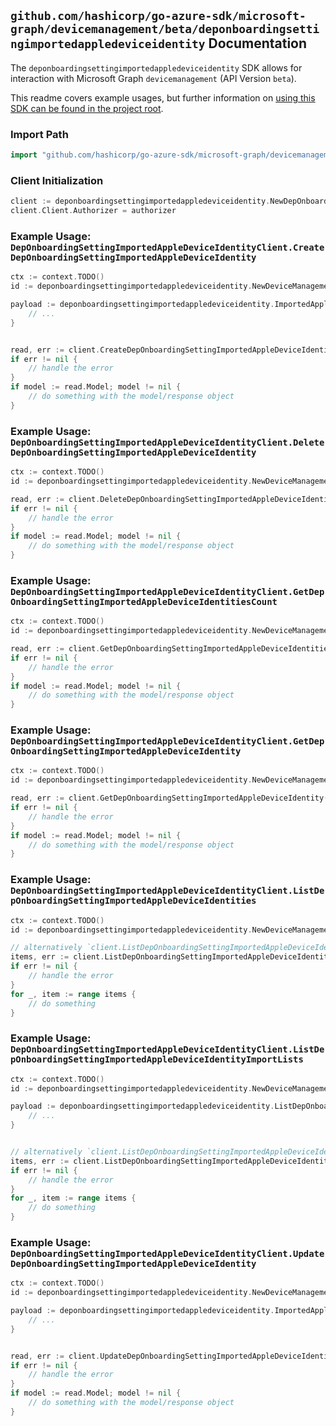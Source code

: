 
## `github.com/hashicorp/go-azure-sdk/microsoft-graph/devicemanagement/beta/deponboardingsettingimportedappledeviceidentity` Documentation

The `deponboardingsettingimportedappledeviceidentity` SDK allows for interaction with Microsoft Graph `devicemanagement` (API Version `beta`).

This readme covers example usages, but further information on [using this SDK can be found in the project root](https://github.com/hashicorp/go-azure-sdk/tree/main/docs).

### Import Path

```go
import "github.com/hashicorp/go-azure-sdk/microsoft-graph/devicemanagement/beta/deponboardingsettingimportedappledeviceidentity"
```


### Client Initialization

```go
client := deponboardingsettingimportedappledeviceidentity.NewDepOnboardingSettingImportedAppleDeviceIdentityClientWithBaseURI("https://graph.microsoft.com")
client.Client.Authorizer = authorizer
```


### Example Usage: `DepOnboardingSettingImportedAppleDeviceIdentityClient.CreateDepOnboardingSettingImportedAppleDeviceIdentity`

```go
ctx := context.TODO()
id := deponboardingsettingimportedappledeviceidentity.NewDeviceManagementDepOnboardingSettingID("depOnboardingSettingId")

payload := deponboardingsettingimportedappledeviceidentity.ImportedAppleDeviceIdentity{
	// ...
}


read, err := client.CreateDepOnboardingSettingImportedAppleDeviceIdentity(ctx, id, payload, deponboardingsettingimportedappledeviceidentity.DefaultCreateDepOnboardingSettingImportedAppleDeviceIdentityOperationOptions())
if err != nil {
	// handle the error
}
if model := read.Model; model != nil {
	// do something with the model/response object
}
```


### Example Usage: `DepOnboardingSettingImportedAppleDeviceIdentityClient.DeleteDepOnboardingSettingImportedAppleDeviceIdentity`

```go
ctx := context.TODO()
id := deponboardingsettingimportedappledeviceidentity.NewDeviceManagementDepOnboardingSettingIdImportedAppleDeviceIdentityID("depOnboardingSettingId", "importedAppleDeviceIdentityId")

read, err := client.DeleteDepOnboardingSettingImportedAppleDeviceIdentity(ctx, id, deponboardingsettingimportedappledeviceidentity.DefaultDeleteDepOnboardingSettingImportedAppleDeviceIdentityOperationOptions())
if err != nil {
	// handle the error
}
if model := read.Model; model != nil {
	// do something with the model/response object
}
```


### Example Usage: `DepOnboardingSettingImportedAppleDeviceIdentityClient.GetDepOnboardingSettingImportedAppleDeviceIdentitiesCount`

```go
ctx := context.TODO()
id := deponboardingsettingimportedappledeviceidentity.NewDeviceManagementDepOnboardingSettingID("depOnboardingSettingId")

read, err := client.GetDepOnboardingSettingImportedAppleDeviceIdentitiesCount(ctx, id, deponboardingsettingimportedappledeviceidentity.DefaultGetDepOnboardingSettingImportedAppleDeviceIdentitiesCountOperationOptions())
if err != nil {
	// handle the error
}
if model := read.Model; model != nil {
	// do something with the model/response object
}
```


### Example Usage: `DepOnboardingSettingImportedAppleDeviceIdentityClient.GetDepOnboardingSettingImportedAppleDeviceIdentity`

```go
ctx := context.TODO()
id := deponboardingsettingimportedappledeviceidentity.NewDeviceManagementDepOnboardingSettingIdImportedAppleDeviceIdentityID("depOnboardingSettingId", "importedAppleDeviceIdentityId")

read, err := client.GetDepOnboardingSettingImportedAppleDeviceIdentity(ctx, id, deponboardingsettingimportedappledeviceidentity.DefaultGetDepOnboardingSettingImportedAppleDeviceIdentityOperationOptions())
if err != nil {
	// handle the error
}
if model := read.Model; model != nil {
	// do something with the model/response object
}
```


### Example Usage: `DepOnboardingSettingImportedAppleDeviceIdentityClient.ListDepOnboardingSettingImportedAppleDeviceIdentities`

```go
ctx := context.TODO()
id := deponboardingsettingimportedappledeviceidentity.NewDeviceManagementDepOnboardingSettingID("depOnboardingSettingId")

// alternatively `client.ListDepOnboardingSettingImportedAppleDeviceIdentities(ctx, id, deponboardingsettingimportedappledeviceidentity.DefaultListDepOnboardingSettingImportedAppleDeviceIdentitiesOperationOptions())` can be used to do batched pagination
items, err := client.ListDepOnboardingSettingImportedAppleDeviceIdentitiesComplete(ctx, id, deponboardingsettingimportedappledeviceidentity.DefaultListDepOnboardingSettingImportedAppleDeviceIdentitiesOperationOptions())
if err != nil {
	// handle the error
}
for _, item := range items {
	// do something
}
```


### Example Usage: `DepOnboardingSettingImportedAppleDeviceIdentityClient.ListDepOnboardingSettingImportedAppleDeviceIdentityImportLists`

```go
ctx := context.TODO()
id := deponboardingsettingimportedappledeviceidentity.NewDeviceManagementDepOnboardingSettingID("depOnboardingSettingId")

payload := deponboardingsettingimportedappledeviceidentity.ListDepOnboardingSettingImportedAppleDeviceIdentityImportListsRequest{
	// ...
}


// alternatively `client.ListDepOnboardingSettingImportedAppleDeviceIdentityImportLists(ctx, id, payload, deponboardingsettingimportedappledeviceidentity.DefaultListDepOnboardingSettingImportedAppleDeviceIdentityImportListsOperationOptions())` can be used to do batched pagination
items, err := client.ListDepOnboardingSettingImportedAppleDeviceIdentityImportListsComplete(ctx, id, payload, deponboardingsettingimportedappledeviceidentity.DefaultListDepOnboardingSettingImportedAppleDeviceIdentityImportListsOperationOptions())
if err != nil {
	// handle the error
}
for _, item := range items {
	// do something
}
```


### Example Usage: `DepOnboardingSettingImportedAppleDeviceIdentityClient.UpdateDepOnboardingSettingImportedAppleDeviceIdentity`

```go
ctx := context.TODO()
id := deponboardingsettingimportedappledeviceidentity.NewDeviceManagementDepOnboardingSettingIdImportedAppleDeviceIdentityID("depOnboardingSettingId", "importedAppleDeviceIdentityId")

payload := deponboardingsettingimportedappledeviceidentity.ImportedAppleDeviceIdentity{
	// ...
}


read, err := client.UpdateDepOnboardingSettingImportedAppleDeviceIdentity(ctx, id, payload, deponboardingsettingimportedappledeviceidentity.DefaultUpdateDepOnboardingSettingImportedAppleDeviceIdentityOperationOptions())
if err != nil {
	// handle the error
}
if model := read.Model; model != nil {
	// do something with the model/response object
}
```
